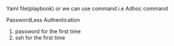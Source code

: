 Yaml file(playbook) or we can use command i.e Adhoc command

PasswordLess Authentication

1. password for the first time
2. ssh for the first time
